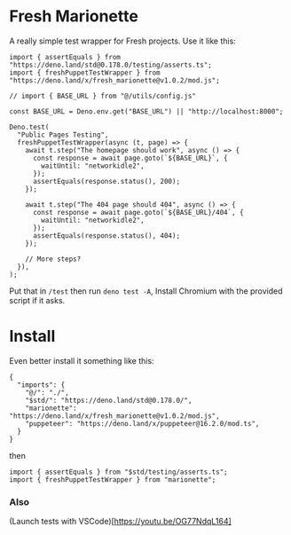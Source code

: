# Fresh Marionette

A really simple test wrapper for Fresh projects. Use it like this:

```
import { assertEquals } from "https://deno.land/std@0.178.0/testing/asserts.ts";
import { freshPuppetTestWrapper } from "https://deno.land/x/fresh_marionette@v1.0.2/mod.js";

// import { BASE_URL } from "@/utils/config.js"

const BASE_URL = Deno.env.get("BASE_URL") || "http://localhost:8000";

Deno.test(
  "Public Pages Testing",
  freshPuppetTestWrapper(async (t, page) => {
    await t.step("The homepage should work", async () => {
      const response = await page.goto(`${BASE_URL}`, {
        waitUntil: "networkidle2",
      });
      assertEquals(response.status(), 200);
    });

    await t.step("The 404 page should 404", async () => {
      const response = await page.goto(`${BASE_URL}/404`, {
        waitUntil: "networkidle2",
      });
      assertEquals(response.status(), 404);
    });

    // More steps?
  }),
);
```

Put that in `/test` then run `deno test -A`, Install Chromium with the provided
script if it asks.

# Install

Even better install it something like this:

```
{
  "imports": {
    "@/": "./",
    "$std/": "https://deno.land/std@0.178.0/",
    "marionette": "https://deno.land/x/fresh_marionette@v1.0.2/mod.js",
    "puppeteer": "https://deno.land/x/puppeteer@16.2.0/mod.ts",
  }
}
```

then

```
import { assertEquals } from "$std/testing/asserts.ts";
import { freshPuppetTestWrapper } from "marionette";
```

### Also

(Launch tests with VSCode)[https://youtu.be/OG77NdqL164]
